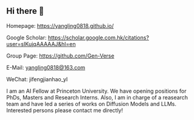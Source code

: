 ## Hi there 👋

<!--
**YangLing0818/YangLing0818** is a ✨ _special_ ✨ repository because its `README.md` (this file) appears on your GitHub profile.

Here are some ideas to get you started:

- 🔭 I’m currently working on ...
- 🌱 I’m currently learning ...
- 👯 I’m looking to collaborate on ...
- 🤔 I’m looking for help with ...
- 💬 Ask me about ...
- 📫 How to reach me: ...
- 😄 Pronouns: ...
- ⚡ Fun fact: ...
--> 

Homepage: https://yangling0818.github.io/

Google Scholar: https://scholar.google.com.hk/citations?user=sIKujqAAAAAJ&hl=en

Group Page: https://github.com/Gen-Verse 

E-Mail: yangling0818@163.com 

WeChat: jifengjianhao_yl

I am an AI Fellow at Princeton University. We have opening positions for PhDs, Masters and Research Interns. Also, I am in charge of a reasearch team and have led a series of works on Diffusion Models and LLMs. Interested persons please contact me directly!

